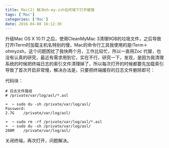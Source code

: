 ```yaml
---
title: Mac(2) 解决oh-my-zsh在终端下打开缓慢
tags: ['Mac']
categories: ['Mac']
date: 2016-04-08 16:12:30
---
```


升级Mac OS X 10.11 之后，使用CleanMyMac 3清理9GB的垃圾文件，之后导致打开iTerm时加载主机名特别的慢，Mac的命令行工具我使用的是iTerm＋ohmyzsh，这个问题困扰了我快两个月，工作比较忙，所以一直用Zoc 代替，也没有认真的研究，最近有需求用到它，实在不行，研究一下，发现，是因为我清理系统的时候把终端日志的索引文件清理掉了，所以每次打开的时候都要先加载索引导致了首次开启非常慢，解决办法是，只要把终端缓存的日志文件删除即可：

代码块：

```
# 日志文件路径
# /private/var/log/asl/*.asl

➜  ~ sudo du -sh /private/var/log/asl/
Password:
2.7G	/private/var/log/asl/

➜  ~ sudo rm -rf /private/var/log/asl/*.asl
➜  ~ sudo du -sh /private/var/log/asl/
208M	/private/var/log/asl/

```

关闭终端，再次打开，问题解决。
